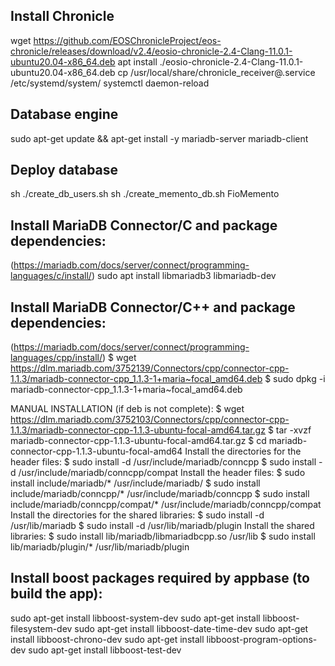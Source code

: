 ## Install Chronicle
wget https://github.com/EOSChronicleProject/eos-chronicle/releases/download/v2.4/eosio-chronicle-2.4-Clang-11.0.1-ubuntu20.04-x86_64.deb
apt install ./eosio-chronicle-2.4-Clang-11.0.1-ubuntu20.04-x86_64.deb
cp /usr/local/share/chronicle_receiver\@.service /etc/systemd/system/
systemctl daemon-reload


## Database engine
sudo apt-get update && apt-get install -y mariadb-server mariadb-client


## Deploy database
sh ./create_db_users.sh
sh ./create_memento_db.sh FioMemento


## Install MariaDB Connector/C and package dependencies:
(https://mariadb.com/docs/server/connect/programming-languages/c/install/)
sudo apt install libmariadb3 libmariadb-dev


## Install MariaDB Connector/C++ and package dependencies:
(https://mariadb.com/docs/server/connect/programming-languages/cpp/install/)
$ wget https://dlm.mariadb.com/3752139/Connectors/cpp/connector-cpp-1.1.3/mariadb-connector-cpp_1.1.3-1+maria~focal_amd64.deb
$ sudo dpkg -i mariadb-connector-cpp_1.1.3-1+maria~focal_amd64.deb

MANUAL INSTALLATION (if deb is not complete):
$ wget https://dlm.mariadb.com/3752103/Connectors/cpp/connector-cpp-1.1.3/mariadb-connector-cpp-1.1.3-ubuntu-focal-amd64.tar.gz
$ tar -xvzf mariadb-connector-cpp-1.1.3-ubuntu-focal-amd64.tar.gz
$ cd mariadb-connector-cpp-1.1.3-ubuntu-focal-amd64
Install the directories for the header files:
$ sudo install -d /usr/include/mariadb/conncpp
$ sudo install -d /usr/include/mariadb/conncpp/compat
Install the header files:
$ sudo install include/mariadb/* /usr/include/mariadb/
$ sudo install include/mariadb/conncpp/* /usr/include/mariadb/conncpp
$ sudo install include/mariadb/conncpp/compat/* /usr/include/mariadb/conncpp/compat
Install the directories for the shared libraries:
$ sudo install -d /usr/lib/mariadb
$ sudo install -d /usr/lib/mariadb/plugin
Install the shared libraries:
$ sudo install lib/mariadb/libmariadbcpp.so /usr/lib
$ sudo install lib/mariadb/plugin/* /usr/lib/mariadb/plugin


## Install boost packages required by appbase (to build the app):
sudo apt-get install libboost-system-dev
sudo apt-get install libboost-filesystem-dev
sudo apt-get install libboost-date-time-dev
sudo apt-get install libboost-chrono-dev
sudo apt-get install libboost-program-options-dev
sudo apt-get install libboost-test-dev